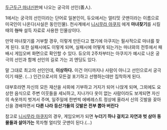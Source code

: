 [두근두근 마녀신판](%EB%91%90%EA%B7%BC%EB%91%90%EA%B7%BC%20%EB%A7%88%EB%85%80%EC%8B%A0%ED%8C%90.md)에 나오는 궁극의 선인(善人).

1에서는 궁극의 선인이라는 단어로 일본인이, 듀오에서는 얼티밋 굿맨이라는 이름으로 미국인이 나온다(사실은 동인인물). 천사계에서 [니시무라 아쿠지](%EB%8B%88%EC%8B%9C%EB%AC%B4%EB%9D%BC%20%EC%95%84%EC%BF%A0%EC%A7%80.md)
에게 **마녀찾기**를 시킬때의 <del>협박</del> 설득 자료로 사용한 인물상이다.

만약 마녀찾기를 거부할 경우, 이렇게 만든다고 했기에 아쿠지는 필사적으로 마녀를 찾게 된다. 또한 실패시에도 이렇게 되며, 실패시에 어떻게
되는가는 마녀와의 전투에서 패배시 게임오버 화면으로 확인할 수 있다. 듀오의 2주차부터는 아쿠지가 예시로 나온 궁극의 선인과 함께 선인의
길로 가는 괴 엔딩도 있다.  

말 그대로 최고의 선인인데, **이상하다.** 이건 어디까지나 사람이 아니고 선인으로서 궁극이기 때문. (…) 인간으로서의 모든걸 포기하고
선행하는데만 집착하게 된다.

대부호라면 자신의 모든 재산을 사회에 기부하고 거지가 되어 나앉게 되며, 그외에도 요상한 음식으로 주변 이웃들을 세뇌하고, 지나가다 옷이
없는 사람이라도 보게되면 자신의 속옷까지 벗겨서 주며, 일주일에 한번씩 에베레스트 정상에 올라서 신의 깃발을 꽂아 신을 경배하면서 **다른
나라 등산가들의 깃발은 전부 뽑아 버린다**

참고로 [니시무라 아쿠지](%EB%8B%88%EC%8B%9C%EB%AC%B4%EB%9D%BC%20%EC%95%84%EC%BF%A0%EC%A7%80.md)의 경우, 게임오버가 되면 **누더기 하나 걸치고 자연과 벗 삼아 동물들과 살아가는** 목자형 얼티밋 굿맨이 된다.(…)

